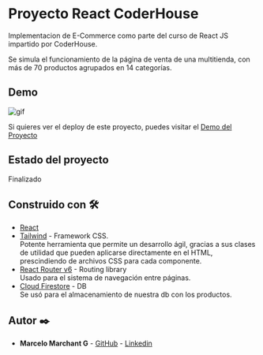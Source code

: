 # Proyecto React CoderHouse

Implementacion de E-Commerce como parte del curso de React JS impartido por CoderHouse.

Se simula el funcionamiento de la página de venta de una multitienda, con más de 70 productos agrupados en 14 categorías.


## Demo
![gif](https://media.giphy.com/media/Q4MKhhHPhc9NbeClt2/giphy.gif)

Si quieres ver el deploy de este proyecto, puedes visitar el [Demo del Proyecto](https://proyecto-reactjs-coder.netlify.app/)

## Estado del proyecto

Finalizado

## Construido con 🛠️

* [React](https://es.reactjs.org/) 
* [Tailwind](https://maven.apache.org/) - Framework CSS.   
Potente herramienta que permite un desarrollo ágil, gracias a sus clases de utilidad que pueden aplicarse directamente en el HTML, prescindiendo de archivos CSS para cada componente.
* [React Router v6](https://reactrouter.com/) - Routing library    
Usado para el sistema de navegación entre páginas.
* [Cloud Firestore](https://firebase.google.com/products/firestore?gclid=EAIaIQobChMI34KQy-C_-QIVFT6RCh1rmACeEAAYASAAEgJf_fD_BwE&gclsrc=aw.ds) - DB     
Se usó para el almacenamiento de nuestra db con los productos.


## Autor ✒️

* **Marcelo Marchant G** - [GitHub](https://github.com/MarceloMarchantG) - [Linkedin](www.linkedin.com/in/marcelo-marchant-gangas)




